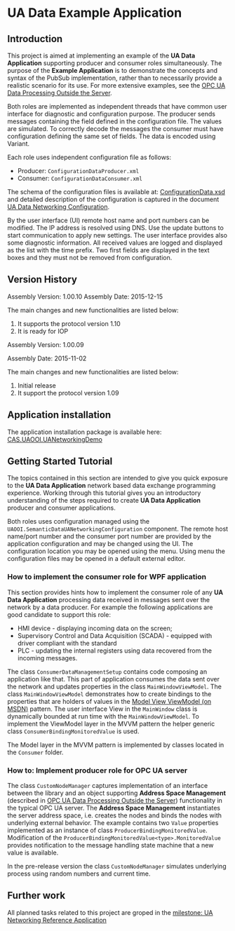 # UA Data Example Application

## Introduction

This project is aimed at implementing an example of the **UA Data Application** supporting producer and consumer roles simultaneously. The purpose of the **Example Application** is to demonstrate the concepts and syntax of the PubSub implementation, rather than to necessarily provide a realistic scenario for its use. For more extensive examples, see the [OPC UA Data Processing Outside the Server](../../SemanticDataSolution#opc-ua-data-processing-outside-the-server).

Both roles are implemented as independent threads that have common user interface for diagnostic and configuration purpose. The producer sends messages containing the field defined in the configuration file. The values are simulated. To correctly decode the messages the consumer must have configuration defining the same set of fields. The data is encoded using Variant.

Each role uses independent configuration file as follows:

* Producer: `ConfigurationDataProducer.xml`
* Consumer: `ConfigurationDataConsumer.xml`

The schema of the configuration files is available at:  [ConfigurationData.xsd](../../SemanticDataSolution/UANetworkingConfiguration/Serialization/ConfigurationData.xsd) and detailed description of the configuration is captured in the document [UA Data Networking Configuration](../../SemanticDataSolution/UANetworkingConfiguration#ua-data-networking-configuration).

By the user interface (UI) remote host name and port numbers can be modified. The IP address is resolved using DNS. Use the update buttons to start communication to apply new settings. The user interface provides also some diagnostic information. All received values are logged and displayed as the list with the time prefix. Two first fields are displayed in the text boxes and they must not be removed from configuration.

## Version History

Assembly Version:       1.00.10
Assembly Date:          2015-12-15

The main changes and new functionalities are listed below:
1. It supports the protocol version 1.10
2. It is ready for IOP

Assembly Version:       1.00.09

Assembly Date:          2015-11-02

The main changes and new functionalities are listed below:

1. Initial release
2. It support the protocol version 1.09

## Application installation

The application installation package is available here:
[CAS.UAOOI.UANetworkingDemo](http://www.commsvr.com/COInstal/UANetworking/uand.html)

## Getting Started Tutorial

The topics contained in this section are intended to give you quick exposure to the **UA Data Application** network based data exchange programming experience. Working through this tutorial gives you an introductory understanding of the steps required to create **UA Data Application** producer and consumer applications.

Both roles uses configuration managed using the `UAOOI.SemanticDataUANetworkingConfiguration` component. The remote host name/port number and the consumer port number are provided by the application configuration and may be changed using the UI. The configuration location you may be opened using the menu. Using menu the configuration files may be opened in a default external editor.

### How to implement the consumer role for WPF application

This section provides hints how to implement the consumer role of any **UA Data Application** processing data received in messages sent over the network by a data producer. For example the following applications are good candidate to support this role:

* HMI device - displaying incoming data on the screen;
* Supervisory Control and Data Acquisition (SCADA) - equipped with driver compliant with the standard
* PLC - updating the internal registers using data recovered from the incoming messages.

The class `ConsumerDataManagementSetup` contains code composing an application like that. This part of application consumes the data sent over the network and updates properties in the class `MainWindowViewModel`. The class `MainWindowViewModel` demonstrates how to create bindings to the properties that are holders of values in the [Model View ViewModel (on MSDN)](https://msdn.microsoft.com/en-us/magazine/dd419663.aspx) pattern. The user interface View in the `MainWindow` class is dynamically bounded at run time with the `MainWindowViewModel`. To implement the ViewModel layer in the MVVM pattern the helper generic class `ConsumerBindingMonitoredValue` is used.

The Model layer in the MVVM pattern is implemented by classes located in the `Consumer` folder.

### How to: Implement producer role for OPC UA server

The class `CustomNodeManager` captures implementation of an interface between the library and an object supporting  **Address Space Management** (described in  [OPC UA Data Processing Outside the Server](../#concept)) functionality in the typical OPC UA server. The **Address Space Management** instantiates the server address space, i.e. creates the nodes and binds the nodes with underlying external behavior. The example contains two `Value` properties implemented as an instance of class `ProducerBindingMonitoredValue`. Modification of the `ProducerBindingMonitoredValue<type>.MonitoredValue` provides notification to the message handling state machine that a new value is available.

In the pre-release version the class `CustomNodeManager` simulates underlying process using random numbers and current time.

## Further work

All planned tasks related to this project are groped in the [milestone: UA Networking Reference Application](https://github.com/mpostol/OPC-UA-OOI/milestones/UA%20Networking%20Reference%20Application)
